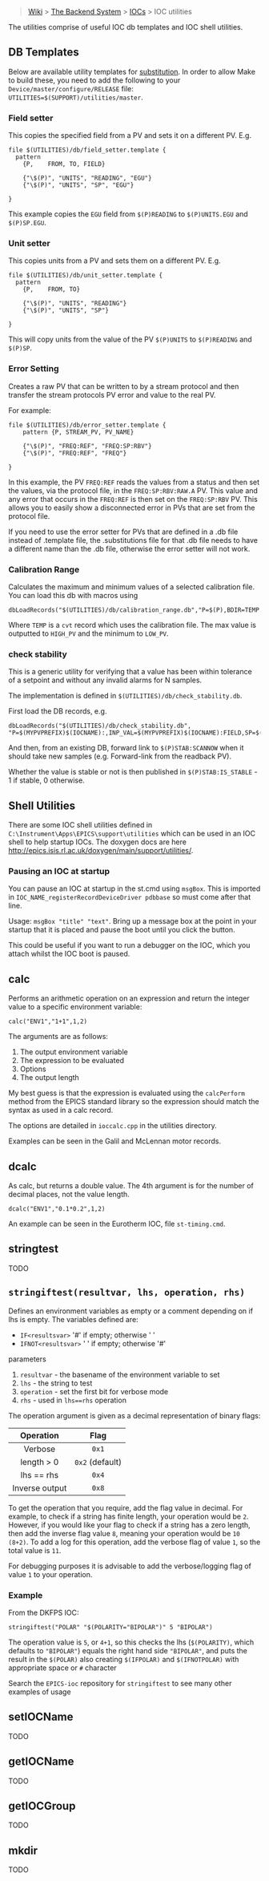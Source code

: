 > [Wiki](Home) > [The Backend System](The-Backend-System) > [IOCs](IOCs) > IOC utilities

The utilities comprise of useful IOC db templates and IOC shell utilities.

## DB Templates

Below are available utility templates for [substitution](Template-Substitutions). In order to allow Make to build these, you need to add the following to your `Device/master/configure/RELEASE` file: `UTILITIES=$(SUPPORT)/utilities/master`.

### Field setter
This copies the specified field from a PV and sets it on a different PV. E.g.

    file $(UTILITIES)/db/field_setter.template { 
      pattern 
        {P,    FROM, TO, FIELD}
    
        {"\$(P)", "UNITS", "READING", "EGU"}
        {"\$(P)", "UNITS", "SP", "EGU"}
	
    }

This example copies the `EGU` field from `$(P)READING` to `$(P)UNITS.EGU` and `$(P)SP.EGU`.

### Unit setter

This copies units from a PV and sets them on a different PV. E.g.

    file $(UTILITIES)/db/unit_setter.template { 
      pattern 
        {P,    FROM, TO}
    
        {"\$(P)", "UNITS", "READING"}
        {"\$(P)", "UNITS", "SP"}
	
    }

This will copy units from the value of the PV `$(P)UNITS` to `$(P)READING` and `$(P)SP`.

### Error Setting

Creates a raw PV that can be written to by a stream protocol and then transfer the stream protocols PV error and value to the real PV.

For example:

    file $(UTILITIES)/db/error_setter.template {
        pattern {P, STREAM_PV, PV_NAME}
    
        {"\$(P)", "FREQ:REF", "FREQ:SP:RBV"}
        {"\$(P)", "FREQ:REF", "FREQ"}

    }

In this example, the PV `FREQ:REF` reads the values from a status and then set the values, via the protocol file, in the `FREQ:SP:RBV:RAW.A` PV. This value and any error that occurs in the `FREQ:REF` is then set on the `FREQ:SP:RBV` PV. This allows you to easily show a disconnected error in PVs that are set from the protocol file.

If you need to use the error setter for PVs that are defined in a .db file instead of .template file, the .substitutions file for that .db file needs to have a different name than the .db file, otherwise the error setter will not work.

### Calibration Range

Calculates the maximum and minimum values of a selected calibration file. You can load this db with macros using 
```
dbLoadRecords("$(UTILITIES)/db/calibration_range.db","P=$(P),BDIR=TEMP.BDIR,TDIR=TEMP.TDIR,SPEC=TEMP.SPEC,HIGH_PV=TEMP:RANGE:OVER.B,LOW_PV=TEMP:RANGE:UNDER.B")
```
Where `TEMP` is a `cvt` record which uses the calibration file. The max value is outputted to `HIGH_PV` and the minimum to `LOW_PV`.

### check stability

This is a generic utility for verifying that a value has been within tolerance of a setpoint and without any invalid alarms for N samples.

The implementation is defined in `$(UTILITIES)/db/check_stability.db`.

First load the DB records, e.g. 

```
dbLoadRecords("$(UTILITIES)/db/check_stability.db", "P=$(MYPVPREFIX)$(IOCNAME):,INP_VAL=$(MYPVPREFIX)$(IOCNAME):FIELD,SP=$(MYPVPREFIX)$(IOCNAME):FIELD:SP:RBV,NSAMP=5,TOLERANCE=$(TOLERANCE=0)")
```

And then, from an existing DB, forward link to `$(P)STAB:SCANNOW` when it should take new samples (e.g. Forward-link from the readback PV).

Whether the value is stable or not is then published in `$(P)STAB:IS_STABLE` - 1 if stable, 0 otherwise.

## Shell Utilities

There are some IOC shell utilities defined in `C:\Instrument\Apps\EPICS\support\utilities` which can be used in an IOC shell to help startup IOCs. The doxygen docs are here http://epics.isis.rl.ac.uk/doxygen/main/support/utilities/.

### Pausing an IOC at startup

You can pause an IOC at startup in the st.cmd using `msgBox`. This is imported in `IOC_NAME_registerRecordDeviceDriver pdbbase` so must come after that line. 

Usage: `msgBox "title" "text"`. Bring up a message box at the point in your startup that it is placed and pause the boot until you click the button.

This could be useful if you want to run a debugger on the IOC, which you attach whilst the IOC boot is paused.

## calc

Performs an arithmetic operation on an expression and return the integer value to a specific environment variable:

`calc("ENV1","1+1",1,2)`

The arguments are as follows:

1. The output environment variable
2. The expression to be evaluated
3. Options
4. The output length

My best guess is that the expression is evaluated using the `calcPerform` method from the EPICS standard library so the expression should match the syntax as used in a calc record.

The options are detailed in `ioccalc.cpp` in the utilities directory.

Examples can be seen in the Galil and McLennan motor records.

## dcalc

As calc, but returns a double value. The 4th argument is for the number of decimal places, not the value length.

`dcalc("ENV1","0.1*0.2",1,2)`

An example can be seen in the Eurotherm IOC, file `st-timing.cmd`.

## stringtest

TODO

## `stringiftest(resultvar, lhs, operation, rhs)`

Defines an environment variables as empty or a comment depending on if lhs is empty. The variables defined are:
- `IF<resultsvar>` '#' if empty; otherwise ' ' 
- `IFNOT<resultsvar>` ' ' if empty; otherwise '#'

parameters

1. `resultvar` - the basename of the environment variable to set
1. `lhs` - the string to test
1. `operation` - set the first bit for verbose mode
1. `rhs` - used in `lhs==rhs` operation

The operation argument is given as a decimal representation of binary flags:

| Operation       | Flag  |
|:---------------:|:-----:|
| Verbose         | `0x1` |
| length > 0      | `0x2` (default) |
| lhs == rhs      | `0x4` |
| Inverse output  | `0x8` |

To get the operation that you require, add the flag value in decimal. For example, to check if a string has finite length, your operation would be `2`. However, if you would like your flag to check if a string has a zero length, then add the inverse flag value `8`, meaning your operation would be `10 (8+2)`. To add a log for this operation, add the verbose flag of value `1`, so the total value is `11`.

For debugging purposes it is advisable to add the verbose/logging flag of value `1` to your operation.

### Example 
From the DKFPS IOC:
```
stringiftest("POLAR" "$(POLARITY="BIPOLAR")" 5 "BIPOLAR")
```
The operation value is `5`, or `4+1`, so this checks the lhs (`$(POLARITY)`, which defaults to `"BIPOLAR"`) equals the right hand side `"BIPOLAR"`, and puts the result in the `$(POLAR)` also creating `$(IFPOLAR)` and `$(IFNOTPOLAR)` with appropriate space or `#` character 

Search the `EPICS-ioc` repository for `stringiftest` to see many other examples of usage

## setIOCName

TODO

## getIOCName

TODO

## getIOCGroup

TODO

## mkdir

TODO